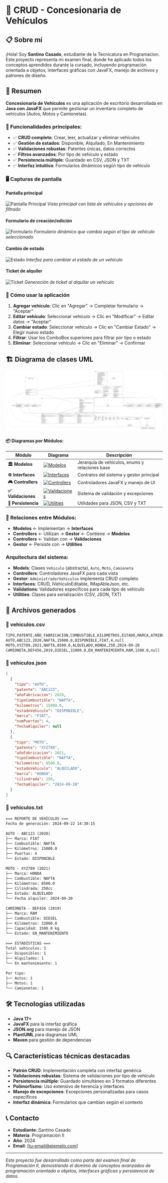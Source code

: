 # 🚗 CRUD - Concesionaria de Vehículos

## 📋 Sobre mí

¡Hola! Soy **Santino Casado**, estudiante de la Tecnicatura en Programacion. Este proyecto representa mi examen final, donde he aplicado todos los conceptos aprendidos durante la cursado,
incluyendo programación orientada a objetos, interfaces gráficas con JavaFX, manejo de archivos y patrones de diseño.

## 📝 Resumen

**Concesionaria de Vehículos** es una aplicación de escritorio desarrollada en **Java con JavaFX** que permite gestionar un inventario completo de vehículos (Autos, Motos y Camionetas).

### 🎯 Funcionalidades principales:

- ✅ **CRUD completo**: Crear, leer, actualizar y eliminar vehículos
- ✅ **Gestión de estados**: Disponible, Alquilado, En Mantenimiento
- ✅ **Validaciones robustas**: Patentes únicas, datos correctos
- ✅ **Filtros avanzados**: Por tipo de vehículo y estado
- ✅ **Persistencia múltiple**: Guardado en CSV, JSON y TXT
- ✅ **Interfaz intuitiva**: Formularios dinámicos según tipo de vehículo

### 🖥️ Capturas de pantalla

#### Pantalla principal

![Pantalla Principal](screenshots/main_view.png)
_Vista principal con lista de vehículos y opciones de filtrado_

#### Formulario de creación/edición

![Formulario](screenshots/formulario_view.png)
_Formulario dinámico que cambia según el tipo de vehículo seleccionado_

#### Cambio de estado

![Estado](screenshots/estado_view.png)
_Interfaz para cambiar el estado de un vehículo_

#### Ticket de alquiler

![Ticket](screenshots/ticket_view.png)
_Generación de ticket al alquilar un vehículo_

### 🚀 Cómo usar la aplicación

1. **Agregar vehículo**: Clic en "Agregar" → Completar formulario → "Aceptar"
2. **Editar vehículo**: Seleccionar vehículo → Clic en "Modificar" → Editar datos → "Aceptar"
3. **Cambiar estado**: Seleccionar vehículo → Clic en "Cambiar Estado" → Elegir nuevo estado
4. **Filtrar**: Usar los ComboBox superiores para filtrar por tipo o estado
5. **Eliminar**: Seleccionar vehículo → Clic en "Eliminar" → Confirmar

## 🏗️ Diagrama de clases UML

![Diagrama UML](uml/UML_General.svg)

#### 📦 Diagramas por Módulos:

| Módulo              | Diagrama                                                                               | Descripción                                     |
| ------------------- | -------------------------------------------------------------------------------------- | ----------------------------------------------- |
| **🏛️ Modelos**      | [![Modelos](uml/Modelos_Enums.png)](uml/Modelos_Enums.puml)                            | Jerarquía de vehículos, enums y relaciones base |
| **⚙️ Interfaces**   | [![Interfaces](uml/Interfaces_Gestor.png)](uml/Interfaces_Gestor.puml)                 | Contratos del sistema y gestor principal        |
| **🎮 Controllers**  | [![Controllers](uml/Controllers_JavaFX.png)](uml/Controllers_JavaFX.puml)              | Controladores JavaFX y manejo de UI             |
| **✅ Validaciones** | [![Validaciones](uml/Validaciones_Excepciones.png)](uml/Validaciones_Excepciones.puml) | Sistema de validación y excepciones             |
| **💾 Persistencia** | [![Utilities](uml/Utilitiess.png)](uml/Utilities.puml)                                 | Utilidades para JSON, CSV y TXT                 |

### 🔗 **Relaciones entre Módulos:**

- **Modelos** ← Implementan → **Interfaces**
- **Controllers** ← Utilizan → **Gestor** ← Contiene → **Modelos**
- **Controllers** ← Validan con → **Validaciones**
- **Gestor** ← Persiste con → **Utilities**

### Arquitectura del sistema:

- **Models**: Clases `Vehiculo` (abstracta), `Auto`, `Moto`, `Camioneta`
- **Controllers**: Controladores JavaFX para cada vista
- **Gestor**: `AdministradorVehiculos` implementa CRUD completo
- **Interfaces**: CRUD, IVehiculoEditable, IMapAbleJson, etc.
- **Validations**: Validadores específicos para cada tipo de vehículo
- **Utilities**: Clases para serialización (CSV, JSON, TXT)

## 📁 Archivos generados

### 📄 vehiculos.csv

```csv
TIPO,PATENTE,AÑO_FABRICACION,COMBUSTIBLE,KILOMETROS,ESTADO,MARCA,ATRIBUTO_ESPECIFICO,FECHA_ALQUILER
AUTO,ABC123,2020,NAFTA,15000.0,DISPONIBLE,FIAT,4,null
MOTO,XYZ789,2021,NAFTA,8500.0,ALQUILADO,HONDA,250,2024-09-20
CAMIONETA,DEF456,2019,DIESEL,32000.0,EN_MANTENIMIENTO,RAM,1500.0,null
```

### 🔧 vehiculos.json

```json
[
  {
    "tipo": "AUTO",
    "patente": "ABC123",
    "añoFabricacion": 2020,
    "tipoCombustible": "NAFTA",
    "kilometros": 15000.0,
    "estadoVehiculo": "DISPONIBLE",
    "marca": "FIAT",
    "numPuertas": 4,
    "fechaAlquiler": null
  },
  {
    "tipo": "MOTO",
    "patente": "XYZ789",
    "añoFabricacion": 2021,
    "tipoCombustible": "NAFTA",
    "kilometros": 8500.0,
    "estadoVehiculo": "ALQUILADO",
    "marca": "HONDA",
    "cilindrada": 250,
    "fechaAlquiler": "2024-09-20"
  }
]
```

### 📝 vehiculos.txt

```
=== REPORTE DE VEHÍCULOS ===
Fecha de generación: 2024-09-22 14:30:15

AUTO - ABC123 (2020)
├── Marca: FIAT
├── Combustible: NAFTA
├── Kilómetros: 15000.0
├── Puertas: 4
└── Estado: DISPONIBLE

MOTO - XYZ789 (2021)
├── Marca: HONDA
├── Combustible: NAFTA
├── Kilómetros: 8500.0
├── Cilindrada: 250cc
├── Estado: ALQUILADO
└── Fecha alquiler: 2024-09-20

CAMIONETA - DEF456 (2019)
├── Marca: RAM
├── Combustible: DIESEL
├── Kilómetros: 32000.0
├── Capacidad: 1500.0 kg
└── Estado: EN_MANTENIMIENTO

=== ESTADÍSTICAS ===
Total vehículos: 3
├── Disponibles: 1
├── Alquilados: 1
└── En mantenimiento: 1

Por tipo:
├── Autos: 1
├── Motos: 1
└── Camionetas: 1
```

## 🛠️ Tecnologías utilizadas

- **Java 17+**
- **JavaFX** para la interfaz gráfica
- **JSON.org** para manejo de JSON
- **PlantUML** para diagramas UML
- **Maven** para gestión de dependencias

## 🔍 Características técnicas destacadas

- **Patrón CRUD**: Implementación completa con interfaz genérica
- **Validaciones robustas**: Sistema de validaciones por tipo de vehículo
- **Persistencia múltiple**: Guardado simultáneo en 3 formatos diferentes
- **Polimorfismo**: Uso extensivo de herencia y interfaces
- **Manejo de excepciones**: Excepciones personalizadas para casos específicos
- **Interfaz dinámica**: Formularios que cambian según el contexto

## 📞 Contacto

- **Estudiante**: Santino Casado
- **Materia**: Programación II
- **Año**: 2024
- **Email**: [tu-email@ejemplo.com]

---

_Este proyecto fue desarrollado como parte del examen final de Programación II, demostrando el dominio de conceptos avanzados de programación orientada a objetos, interfaces gráficas y persistencia de datos._

